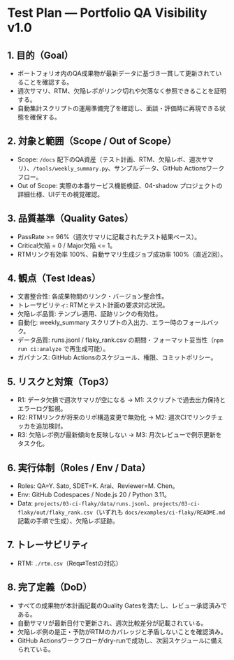 # Test Plan — Portfolio QA Visibility v1.0

## 1. 目的（Goal）
- ポートフォリオ内のQA成果物が最新データに基づき一貫して更新されていることを確認する。
- 週次サマリ、RTM、欠陥レポがリンク切れや欠落なく参照できることを証明する。
- 自動集計スクリプトの運用準備完了を確認し、面談・評価時に再現できる状態を確保する。

## 2. 対象と範囲（Scope / Out of Scope）
- Scope: `/docs` 配下のQA資産（テスト計画、RTM、欠陥レポ、週次サマリ）、`/tools/weekly_summary.py`、サンプルデータ、GitHub Actionsワークフロー。
- Out of Scope: 実際の本番サービス機能検証、04-shadow プロジェクトの詳細仕様、UIデモの視覚確認。

## 3. 品質基準（Quality Gates）
- PassRate >= 96%（週次サマリに記載されたテスト結果ベース）。
- Critical欠陥 = 0 / Major欠陥 <= 1。
- RTMリンク有効率 100%、自動サマリ生成ジョブ成功率 100%（直近2回）。

## 4. 観点（Test Ideas）
- 文書整合性: 各成果物間のリンク・バージョン整合性。
- トレーサビリティ: RTMとテスト計画の要求対応状況。
- 欠陥レポ品質: テンプレ適用、証跡リンクの有効性。
- 自動化: weekly_summary スクリプトの入出力、エラー時のフォールバック。
- データ品質: runs.jsonl / flaky_rank.csv の期間・フォーマット妥当性（`npm run ci:analyze` で再生成可能）。
- ガバナンス: GitHub Actionsのスケジュール、権限、コミットポリシー。

## 5. リスクと対策（Top3）
- R1: データ欠損で週次サマリが空になる → M1: スクリプトで過去出力保持とエラーログ監視。
- R2: RTMリンクが将来のリポ構造変更で無効化 → M2: 週次CIでリンクチェッカを追加検討。
- R3: 欠陥レポ例が最新傾向を反映しない → M3: 月次レビューで例示更新をタスク化。

## 6. 実行体制（Roles / Env / Data）
- Roles: QA=Y. Sato, SDET=K. Arai、Reviewer=M. Chen。
- Env: GitHub Codespaces / Node.js 20 / Python 3.11。
- Data: `projects/03-ci-flaky/data/runs.jsonl`、`projects/03-ci-flaky/out/flaky_rank.csv`（いずれも `docs/examples/ci-flaky/README.md` 記載の手順で生成）、欠陥レポ証跡。

## 7. トレーサビリティ
- RTM: `./rtm.csv`（Req⇄Testの対応）

## 8. 完了定義（DoD）
- すべての成果物が本計画記載のQuality Gatesを満たし、レビュー承認済みである。
- 自動サマリが最新日付で更新され、週次比較差分が記載されている。
- 欠陥レポ例の是正・予防がRTMのカバレッジと矛盾しないことを確認済み。
- GitHub Actionsワークフローがdry-runで成功し、次回スケジュールに備えられている。
